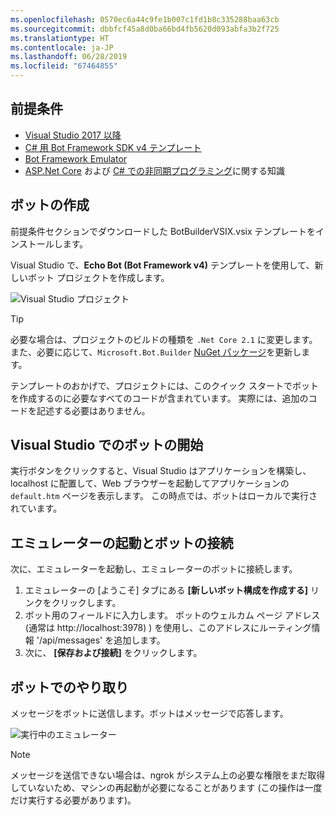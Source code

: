 ```yaml
---
ms.openlocfilehash: 0570ec6a44c9fe1b007c1fd1b8c335288baa63cb
ms.sourcegitcommit: dbbfcf45a8d0ba66bd4fb5620d093abfa3b2f725
ms.translationtype: HT
ms.contentlocale: ja-JP
ms.lasthandoff: 06/28/2019
ms.locfileid: "67464855"
---
```

## <a name="prerequisites"></a>前提条件
- [Visual Studio 2017 以降](https://www.visualstudio.com/downloads)
- [C# 用 Bot Framework SDK v4 テンプレート](https://aka.ms/bot-vsix)
- [Bot Framework Emulator](https://aka.ms/bot-framework-emulator-readme)
- [ASP.Net Core](https://docs.microsoft.com/aspnet/core/) および [C# での非同期プログラミング](https://docs.microsoft.com/dotnet/csharp/programming-guide/concepts/async/index)に関する知識

## <a name="create-a-bot"></a>ボットの作成
前提条件セクションでダウンロードした BotBuilderVSIX.vsix テンプレートをインストールします。

Visual Studio で、**Echo Bot (Bot Framework v4)** テンプレートを使用して、新しいボット プロジェクトを作成します。

![Visual Studio プロジェクト](~/media/azure-bot-quickstarts/bot-builder-dotnet-project.png)

> [!TIP] 
> 必要な場合は、プロジェクトのビルドの種類を ``.Net Core 2.1`` に変更します。 また、必要に応じて、`Microsoft.Bot.Builder` [NuGet パッケージ](https://docs.microsoft.com/nuget/quickstart/install-and-use-a-package-in-visual-studio)を更新します。

テンプレートのおかげで、プロジェクトには、このクイック スタートでボットを作成するのに必要なすべてのコードが含まれています。 実際には、追加のコードを記述する必要はありません。

## <a name="start-your-bot-in-visual-studio"></a>Visual Studio でのボットの開始

実行ボタンをクリックすると、Visual Studio はアプリケーションを構築し、localhost に配置して、Web ブラウザーを起動してアプリケーションの `default.htm` ページを表示します。 この時点では、ボットはローカルで実行されています。

## <a name="start-the-emulator-and-connect-your-bot"></a>エミュレーターの起動とボットの接続

次に、エミュレーターを起動し、エミュレーターのボットに接続します。

1. エミュレーターの [ようこそ] タブにある **[新しいボット構成を作成する]** リンクをクリックします。 
2. ボット用のフィールドに入力します。 ボットのウェルカム ページ アドレス (通常は http://localhost:3978) ) を使用し、このアドレスにルーティング情報 '/api/messages' を追加します。
3. 次に、 **[保存および接続]** をクリックします。

## <a name="interact-with-your-bot"></a>ボットでのやり取り

メッセージをボットに送信します。ボットはメッセージで応答します。

![実行中のエミュレーター](~/media/emulator-v4/emulator-running.png)

> [!NOTE]
> メッセージを送信できない場合は、ngrok がシステム上の必要な権限をまだ取得していないため、マシンの再起動が必要になることがあります (この操作は一度だけ実行する必要があります)。
